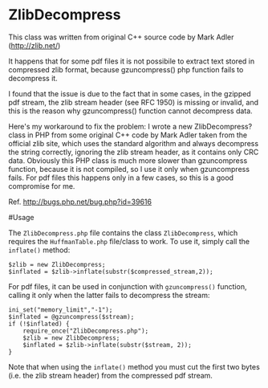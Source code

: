 ZlibDecompress
==============

This class was written from original C++ source code by Mark Adler (http://zlib.net/)

It happens that for some pdf files it is not possibile to extract text stored in compressed zlib format, because gzuncompress() php function fails to decompress it.

I found that the issue is due to the fact that in some cases, in the gzipped pdf stream, the zlib stream header (see RFC 1950) is missing or invalid, and this is the reason why gzuncompress() function cannot decompress data.

Here's my workaround to fix the problem: I wrote a new ZlibDecompress? class in PHP from some original C++ code by Mark Adler taken from the official zlib site, which uses the standard algorithm and always decompress the string correctly, ignoring the zlib stream header, as it contains only CRC data. Obviously this PHP class is much more slower than gzuncompress function, because it is not compiled, so I use it only when gzuncompress fails. For pdf files this happens only in a few cases, so this is a good compromise for me.

Ref. http://bugs.php.net/bug.php?id=39616

#Usage

The `ZlibDecompress.php` file contains the class `ZlibDecompress`, which requires the `HuffmanTable.php` file/class to work. 
To use it, simply call the `inflate()` method:

    $zlib = new ZlibDecompress;
    $inflated = $zlib->inflate(substr($compressed_stream,2));

For pdf files, it can be used in conjunction with `gzuncompress()` function, calling it only when the latter fails to decompress the stream:

    ini_set("memory_limit","-1");
    $inflated = @gzuncompress($stream);
    if (!$inflated) {
        require_once("ZlibDecompress.php");
        $zlib = new ZlibDecompress;
        $inflated = $zlib->inflate(substr($stream, 2));    
    }

Note that when using the `inflate()` method you must cut the first two bytes (i.e. the zlib stream header) from the compressed pdf stream.
